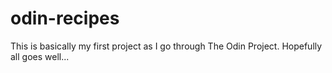 # odin-recipes

This is basically my first project as I go through The Odin Project.
Hopefully all goes well...
